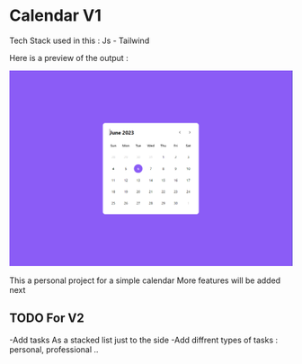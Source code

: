# Calendar V1

Tech Stack used in this :
Js - Tailwind

Here is a preview of the output :

![Preview Image](dist/image1.PNG)

This a personal project for a simple calendar
More features will be added next

## TODO For V2

-Add tasks As a stacked list just to the side
-Add diffrent types of tasks : personal, professional ..
